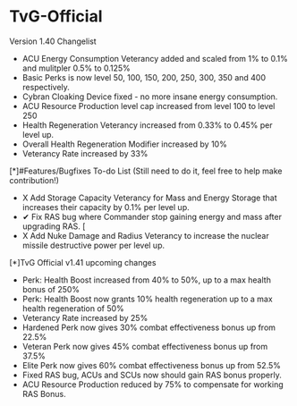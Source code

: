 # TvG-Official

Version 1.40 Changelist

- ACU Energy Consumption Veterancy added and scaled from 1% to 0.1% and mulitpler 0.5% to 0.125%
- Basic Perks is now level 50, 100, 150, 200, 250, 300, 350 and 400 respectively.
- Cybran Cloaking Device fixed - no more insane energy consumption.
- ACU Resource Production level cap increased from level 100 to level 250
- Health Regeneration Veterancy increased from 0.33% to 0.45% per level up.
- Overall Health Regeneration Modifier increased by 10%
- Veterancy Rate increased by 33%

[*]#Features/Bugfixes To-do List (Still need to do it, feel free to help make contribution!)

- X Add Storage Capacity Veterancy for Mass and Energy Storage that increases their capacity by 0.1% per level up.
- ✔ Fix RAS bug where Commander stop gaining energy and mass after upgrading RAS. [
- X Add Nuke Damage and Radius Veterancy to increase the nuclear missile destructive power per level up.

[*]TvG Official v1.41 upcoming changes

- Perk: Health Boost increased from 40% to 50%, up to a max health bonus of 250%
- Perk: Health Boost now grants 10% health regeneration up to a max health regeneration of 50% 
- Veterancy Rate increased by 25%
- Hardened Perk now gives 30% combat effectiveness bonus up from 22.5%
- Veteran Perk now gives 45% combat effectiveness bonus up from 37.5%
- Elite Perk now gives 60% combat effectiveness bonus up from 52.5%
- Fixed RAS bug, ACUs and SCUs now should gain RAS bonus properly.
- ACU Resource Production reduced by 75% to compensate for working RAS Bonus.
